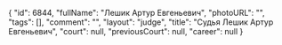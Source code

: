 {
    "id": 6844,
    "fullName": "Лешик Артур Евгеньевич",
    "photoURL": "",
    "tags": [],
    "comment": "",
    "layout": "judge",
    "title": "Судья Лешик Артур Евгеньевич",
    "court": null,
    "previousCourt": null,
    "career": null
}